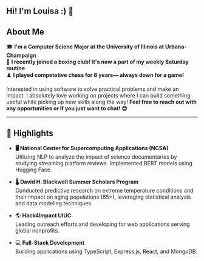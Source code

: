 ## Hi! I'm Louisa :) 👋

## About Me

🎓 **I'm a Computer Sciene Major at the University of Illinois at Urbana-Champaign**  
💖 **I recently joined a boxing club! It's now a part of my weekly Saturday routine**  
♟️ **I played competetive chess for 8 years— always down for a game!**  

Interested in using software to solve practical problems and make an impact. I absolutely love working on projects where I can build something useful while picking up new skills along the way! **Feel free to reach out with any opportunities or if you just want to chat! 😊**

---

## 🌟 Highlights

- **🖥️ National Center for Supercomputing Applications (NCSA)**  
    Utilizing NLP to analyze the impact of science documentaries by studying streaming platform reviews. Implemented BERT models using Hugging Face.

- **🌡️ David H. Blackwell Summer Scholars Program**  
    Conducted predictive research on extreme temperature conditions and their impact on aging populations (65+), leveraging statistical analysis and data modeling techniques.  

- 🌎 **Hack4Impact UIUC**  
  Leading outreach efforts and developing for web applications serving global nonprofits.

- 💻 **Full-Stack Development**  
  Building applications using TypeScript, Express.js, React, and MongoDB.
